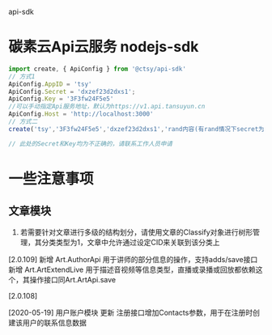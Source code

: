 api-sdk

# 碳素云Api云服务 nodejs-sdk
```typescript
import create, { ApiConfig } from '@ctsy/api-sdk'
// 方式1
ApiConfig.AppID = 'tsy'
ApiConfig.Secret = 'dxzef23d2dxs1';
ApiConfig.Key = '3F3fw24F5e5'
//可以手动指定Api服务地址，默认为https://v1.api.tansuyun.cn
ApiConfig.Host = 'http://localhost:3000'
// 方式二
create('tsy','3F3fw24F5e5','dxzef23d2dxs1','rand内容(有rand情况下secret为rand与secret组合后字典序排序内容)')

// 此处的Secret和Key均为不正确的，请联系工作人员申请
```

# 一些注意事项
## 文章模块
1. 若需要针对文章进行多级的结构划分，请使用文章的Classify对象进行树形管理，其分类类型为1，文章中允许通过设定CID来关联到该分类上

[2.0.109]
新增 Art.AuthorApi 用于讲师的部分信息的操作，支持adds/save接口
新增 Art.ArtExtendLive 用于描述音视频等信息类型，直播或录播或回放都依赖这个，其操作接口同Art.ArtApi.save

[2.0.108]

[2020-05-19] 用户账户模块 更新 注册接口增加Contacts参数，用于在注册时创建该用户的联系信息数据